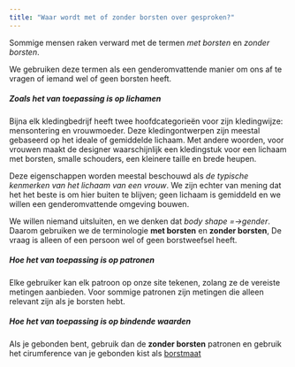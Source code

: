 ```yaml
---
title: "Waar wordt met of zonder borsten over gesproken?"
---
```


Sommige mensen raken verward met de termen _met borsten_ en _zonder borsten_.

We gebruiken deze termen als een genderomvattende manier om ons af te vragen of iemand wel of geen borsten heeft.

##### Zoals het van toepassing is op lichamen
Bijna elk kledingbedrijf heeft twee hoofdcategorieën voor zijn kledingwijze: mensontering en vrouwmoeder. Deze kledingontwerpen zijn meestal gebaseerd op het ideale of gemiddelde lichaam. Met andere woorden, voor vrouwen maakt de designer waarschijnlijk een kledingstuk voor een lichaam met borsten, smalle schouders, een kleinere taille en brede heupen.

Deze eigenschappen worden meestal beschouwd als _de typische kenmerken van het lichaam van een vrouw_. We zijn echter van mening dat het het beste is om hier buiten te blijven; geen lichaam is gemiddeld en we willen een genderomvattende omgeving bouwen.

We willen niemand uitsluiten, en we denken dat _body shape =→gender_. Daarom gebruiken we de terminologie **met borsten** en **zonder borsten**, De vraag is alleen of een persoon wel of geen borstweefsel heeft.

##### Hoe het van toepassing is op patronen
Elke gebruiker kan elk patroon op onze site tekenen, zolang ze de vereiste metingen aanbieden. Voor sommige patronen zijn metingen die alleen relevant zijn als je borsten hebt.

##### Hoe het van toepassing is op bindende waarden
Als je gebonden bent, gebruik dan de **zonder borsten** patronen en gebruik het cirumference van je gebonden kist als [borstmaat](/docs/measurements/chest/)

